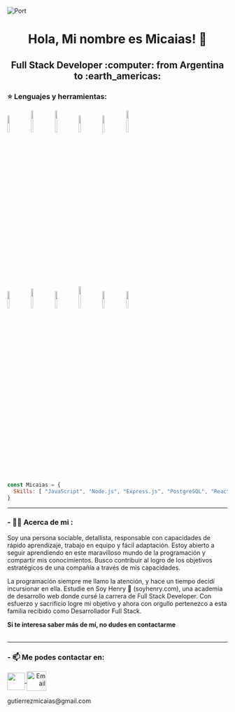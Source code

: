 ![Port](https://user-images.githubusercontent.com/58223692/95631179-9bf7af80-0a59-11eb-8120-a4a064c956b7.jpg)
<h1 align="center"> Hola, Mi nombre es Micaias! 👋 </h1>
<h2 align="center"> Full Stack Developer :computer: from Argentina to :earth_americas: </h2>

### :star: Lenguajes y herramientas:
<p>
  <code><img width="10%" src="https://www.vectorlogo.zone/logos/w3_html5/w3_html5-ar21.svg"></code>
  <code><img width="10%" height="50px" src="https://1000marcas.net/wp-content/uploads/2021/02/CSS-Logo.png"></code>
  <code><img width="10%" height="50px" src="https://1000marcas.net/wp-content/uploads/2020/11/JavaScript-logo.png"></code>
  <code><img width="10%" src="https://www.vectorlogo.zone/logos/git-scm/git-scm-ar21.svg"></code>
  <code><img width="10%" src="https://www.vectorlogo.zone/logos/getbootstrap/getbootstrap-ar21.svg"></code>
  <code><img width="10%" height="50px" src="https://cdn.worldvectorlogo.com/logos/material-ui-1.svg"></code>
  <br />
  <code><img width="10%" src="https://www.vectorlogo.zone/logos/reactjs/reactjs-ar21.svg"></code>
  <code><img width="10%" height="45" src="https://www.pistalix.in/wp-content/uploads/2018/10/redux_centre.png"></code>
  <code><img width="10%" src="https://www.vectorlogo.zone/logos/nodejs/nodejs-ar21.svg"></code>
  <code><img  width="10%" height="50px" src="https://github.com/WanCirone/wancirone/blob/main/logos/expressjs.svg"></code>
  <code><img width="10%" src="https://www.vectorlogo.zone/logos/postgresql/postgresql-ar21.svg"></code>
  <code><img width="10%" src="https://www.vectorlogo.zone/logos/sequelizejs/sequelizejs-ar21.svg"></code>
  <br />
</p>
<br/>

```js
const Micaias = {
  Skills: [ "JavaScript", "Node.js", "Express.js", "PostgreSQL", "React", "Redux", "HTML", "CSS" ]
}
```
******

### - :man_technologist: Acerca de mi :
<div>
  <p>
   Soy una persona sociable, detallista, responsable con capacidades de rápido aprendizaje, trabajo en equipo y fácil adaptación. Estoy abierto a seguir aprendiendo en este maravilloso mundo de la programación y compartir mis conocimientos.
Busco contribuir al logro de los objetivos estratégicos de una compañía a través de mis capacidades.

La programación siempre me llamo la atención, y hace un tiempo decidí incursionar en ella. Estudie en Soy Henry 📃 (soyhenry.com), una academia de desarrollo web donde cursé la carrera de Full Stack Developer.
Con esfuerzo y sacrificio logre mi objetivo y ahora con orgullo pertenezco a esta familia recibido como Desarrollador Full Stack.

  </p>
  <strong> Si te interesa saber más de mí, no dudes en contactarme </strong>
</div>
<br/>

******
### - 📫 Me podes contactar en: 

<p>
    <a href="https://www.linkedin.com/in/micaias-gutierrez/">
      <img align="center" src="https://cdn-icons-png.flaticon.com/512/174/174857.png" height="40" width="40" />
    </a>
    <a align='right' href="mailto:gutierrezmicaias@gmail.com">
      <img align="center" alt="Email" src="https://www.vectorlogo.zone/logos/gmail/gmail-icon.svg" height="45" width="45"/>
    </a>  
<p/>
<p><label>gutierrezmicaias@gmail.com</label></p>

<!--
**Micaias7/Micaias7** is a ✨ _special_ ✨ repository because its `README.md` (this file) appears on your GitHub profile.

Here are some ideas to get you started:

- 🔭 I’m currently working on ...
- 🌱 I’m currently learning ...
- 👯 I’m looking to collaborate on ...
- 🤔 I’m looking for help with ...
- 💬 Ask me about ...
- 📫 How to reach me: ...
- 😄 Pronouns: ...
- ⚡ Fun fact: ...
-->
